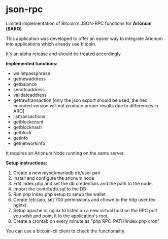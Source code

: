 # json-rpc
Limited implementation of Bitcoin's JSON-RPC functions for **Arionum ($ARO)**

This application was developed to offer an easier way to integrate Arionum into applications which already use bitcoin.

It's an alpha release and should be treated accordingly.

**Implemented functions:**

- walletpassphrase
- getnewaddress 
- getbalance
- sendtoaddress
- validateaddress
- getrawtransaction  [only the json export should be used, the hex encoded version will not produce proper results due to differences in ARO]
- listtransactions
- getblockcount
- getblockhash
- getblock
- getinfo
- getnetworkinfo

It requires an Arionum Node running on the same server.

**Setup instructions:**
1. Create a new mysql/mariadb db/user pair
2. Install and configure the arionum node
3. Edit index.php and set the db credentials and the path to the node.
4. Import the contrib/db.sql to the DB
5. Run php index.php setup to setup the wallet
6. Create /etc/aro, set 700 permissions and chown to the http user (ex nginx)
7. Setup apache or nginx to listen on a new virtual host on the RPC port you wish and point it to the application's root.
8. Create a crontab on every minute as "php RPC-PATH/index.php cron"

You can use a bitcoin-cli client to check the functionality.
